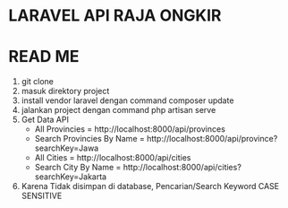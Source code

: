 # LARAVEL API RAJA ONGKIR

# READ ME
1. git clone
2. masuk direktory project
3. install vendor laravel dengan command composer update
4. jalankan project dengan command php artisan serve
5. Get Data API
    - All Provincies = http://localhost:8000/api/provinces
    - Search Provincies By Name = http://localhost:8000/api/province?searchKey=Jawa
    - All Cities = http://localhost:8000/api/cities
    - Search City By Name = http://localhost:8000/api/cities?searchKey=Jakarta
6. Karena Tidak disimpan di database, Pencarian/Search Keyword CASE SENSITIVE